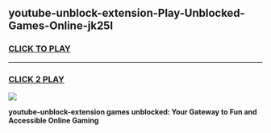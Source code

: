 
## youtube-unblock-extension-Play-Unblocked-Games-Online-jk25l
<h3>
<a href="https://premium76.site?title=youtube-unblock-extension&ref=25A">CLICK TO PLAY</a></h3>
<hr>

<h3>
<a href="https://premium76.site?title=youtube-unblock-extension&ref=25A">CLICK 2 PLAY</a>
  
</h3>

<a href="https://premium76.site?title=youtube-unblock-extension&ref=25A"><img src="https://clearcache.store/games.png"></a>


**youtube-unblock-extension games unblocked: Your Gateway to Fun and Accessible Online Gaming**
